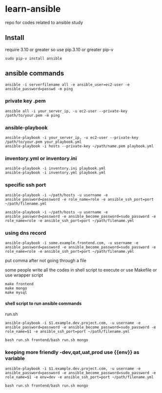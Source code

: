 # learn-ansible
repo for codes related to ansible study

## Install
 require 3.10 or greater so use pip.3.10 or greater pip-v
```
sudo pip-v install ansible
```
## ansible commands

```
ansible -i serverfilename all -e ansible_user=ec2-user -e ansible_password=passwd -m ping
```

### private key .pem

```
ansible all -i your_server_ip, -u ec2-user --private-key /path/to/your.pem -m ping

```

### ansible-playbook

``` 
ansible-playbook -i your_server_ip, -u ec2-user --private-key /path/to/your.pem your_playbook.yml
ansible-playbook -i hosts --private-key ~/path/name.pem playbook.yml
```

### inventory.yml or inventory.ini
```
ansible-playbook -i inventory.ini playbook.yml
ansible-playbook -i inventory.yml playbook.yml
```

### specific ssh port 

```
ansible-playbook -i ~/path/hosts -u username -e ansible_password=password -e role_name=role -e ansible_ssh_port=port ~/path/filename.yml

ansible-playbook -i ~/path/hosts -u username -e ansible_password=password -e ansible_become_password=sudo_password -e role_name=role -e ansible_ssh_port=port ~/path/filename.yml
```

### using dns record
```
ansible-playbook -i some.example.frontend.com, -u username -e ansible_password=password -e ansible_become_password=sudo_password -e role_name=role -e ansible_ssh_port=port ~/path/filename.yml
```
put comma after not going through a file

some people write all the codes in shell script to execute or use Makefile or use wrapper script

```
make frontend
make mongo
make mysql
```
#### shell script to run  ansible commands

run.sh

```
ansible-playbook -i $1.example.dev.project.com, -u username -e ansible_password=password -e ansible_become_password=sudo_password -e role_name=$1 -e ansible_ssh_port=port ~/path/filename.yml

bash run.sh frontend/bash run.sh mongo
```

### keeping more friendly -dev,qat,uat,prod use {{env}} as variable

```
ansible-playbook -i $1.example.dev.project.com, -u username -e ansible_password=password -e ansible_become_password=sudo_password -e role_name=$1 -e env=dev -e ansible_ssh_port=port ~/path/filename.yml

bash run.sh frontend/bash run.sh mongo
```
